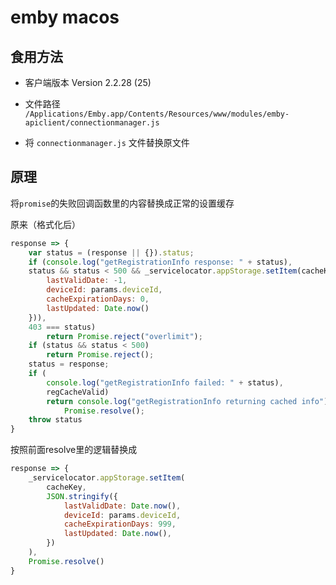 # emby macos
## 食用方法
-  客户端版本 Version 2.2.28 (25)
- 文件路径 `/Applications/Emby.app/Contents/Resources/www/modules/emby-apiclient/connectionmanager.js`

- 将 `connectionmanager.js` 文件替换原文件

## 原理
将`promise`的失败回调函数里的内容替换成正常的设置缓存

原来（格式化后）
    
```js
response => {
    var status = (response || {}).status;
    if (console.log("getRegistrationInfo response: " + status), 
    status && status < 500 && _servicelocator.appStorage.setItem(cacheKey, JSON.stringify({
        lastValidDate: -1,
        deviceId: params.deviceId,
        cacheExpirationDays: 0,
        lastUpdated: Date.now()
    })), 
    403 === status) 
        return Promise.reject("overlimit");
    if (status && status < 500) 
        return Promise.reject();
    status = response;
    if (
        console.log("getRegistrationInfo failed: " + status),
        regCacheValid) 
        return console.log("getRegistrationInfo returning cached info"), 
            Promise.resolve();
    throw status
}
```
    
按照前面resolve里的逻辑替换成

```js
response => {
    _servicelocator.appStorage.setItem(
        cacheKey,
        JSON.stringify({
            lastValidDate: Date.now(),
            deviceId: params.deviceId,
            cacheExpirationDays: 999,
            lastUpdated: Date.now(),
        })
    ), 
    Promise.resolve()
}
```